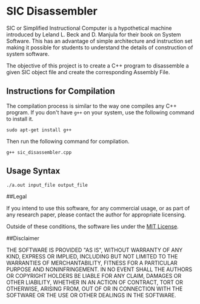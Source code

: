 # SIC Disassembler

SIC or Simplified Instructional Computer is a hypothetical machine introduced by Leland L. Beck and D. Manjula for 
their book on System Software. This has an advantage of simple architecture and instruction set making it possible 
for students to understand the details of construction of system software.

The objective of this project is to create a C++ program to disassemble a given SIC object file and create the
corresponding Assembly File. 

## Instructions for Compilation

The compilation process is similar to the way one compiles any C++ program. If you don't have `g++` on 
your system, use the following command to install it.

`sudo apt-get install g++`

Then run the following command for compilation.

`g++ sic_disassembler.cpp`

## Usage Syntax

`./a.out input_file output_file`

##Legal

If you intend to use this software, for any commercial usage, or as part of any research paper,
please contact the author for appropriate licensing.

Outside of these conditions, the software lies under the [MIT License](http://sidak.mit-license.org/).

##Disclaimer

THE SOFTWARE IS PROVIDED "AS IS", WITHOUT WARRANTY OF ANY KIND, EXPRESS OR
IMPLIED, INCLUDING BUT NOT LIMITED TO THE WARRANTIES OF MERCHANTABILITY,
FITNESS FOR A PARTICULAR PURPOSE AND NONINFRINGEMENT. IN NO EVENT SHALL THE
AUTHORS OR COPYRIGHT HOLDERS BE LIABLE FOR ANY CLAIM, DAMAGES OR OTHER
LIABILITY, WHETHER IN AN ACTION OF CONTRACT, TORT OR OTHERWISE, ARISING FROM,
OUT OF OR IN CONNECTION WITH THE SOFTWARE OR THE USE OR OTHER DEALINGS IN THE
SOFTWARE.


